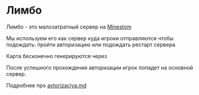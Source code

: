 # Лимбо

Лимбо - это малозатратный сервер на [Minestom](https://github.com/Minestom/Minestom)&#x20;

Мы используем его как сервер куда игроки отправляются чтобы подождать: пройти авторизацию или подождать рестарт сервера

Карта бесконечно генерируются через&#x20;

После успешного прохождения авторизации игрок попадет на основной сервер.



Подробнее про [avtorizaciya.md](../../../osnovnoe/avtorizaciya.md "mention")

